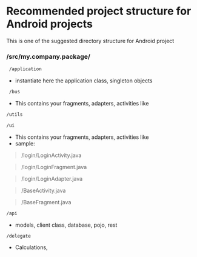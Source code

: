 # Recommended project structure for Android projects

This is one of the suggested directory structure for Android project

### /src/my.company.package/
```sh
 /application
```
- instantiate here the application class, singleton objects

```sh
 /bus
 ```
- This contains your fragments, adapters, activities like

```sh
/utils
```
```sh
/ui
```
-  This contains your fragments, adapters, activities like
- sample:
>/login/LoginActivity.java

>/login/LoginFragment.java

>/login/LoginAdapter.java

>/BaseActivity.java

>/BaseFragment.java

```sh     
/api
```
-  models, client class, database, pojo, rest
```sh
/delegate
```
-   Calculations, 
